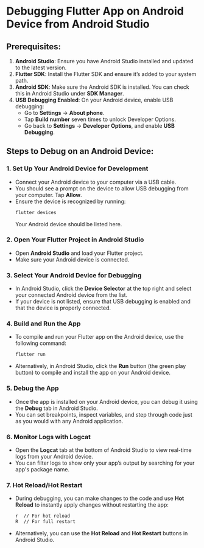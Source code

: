 
# Debugging Flutter App on Android Device from Android Studio

## Prerequisites:
1. **Android Studio**: Ensure you have Android Studio installed and updated to the latest version.
2. **Flutter SDK**: Install the Flutter SDK and ensure it’s added to your system path.
3. **Android SDK**: Make sure the Android SDK is installed. You can check this in Android Studio under **SDK Manager**.
4. **USB Debugging Enabled**: On your Android device, enable USB debugging:
    - Go to **Settings** → **About phone**.
    - Tap **Build number** seven times to unlock Developer Options.
    - Go back to **Settings** → **Developer Options**, and enable **USB Debugging**.

## Steps to Debug on an Android Device:

### 1. Set Up Your Android Device for Development
- Connect your Android device to your computer via a USB cable.
- You should see a prompt on the device to allow USB debugging from your computer. Tap **Allow**.
- Ensure the device is recognized by running:
   ```bash
   flutter devices
   ```
  Your Android device should be listed here.

### 2. Open Your Flutter Project in Android Studio
- Open **Android Studio** and load your Flutter project.
- Make sure your Android device is connected.

### 3. Select Your Android Device for Debugging
- In Android Studio, click the **Device Selector** at the top right and select your connected Android device from the list.
- If your device is not listed, ensure that USB debugging is enabled and that the device is properly connected.

### 4. Build and Run the App
- To compile and run your Flutter app on the Android device, use the following command:
   ```bash
   flutter run
   ```
- Alternatively, in Android Studio, click the **Run** button (the green play button) to compile and install the app on your Android device.

### 5. Debug the App
- Once the app is installed on your Android device, you can debug it using the **Debug** tab in Android Studio.
- You can set breakpoints, inspect variables, and step through code just as you would with any Android application.

### 6. Monitor Logs with Logcat
- Open the **Logcat** tab at the bottom of Android Studio to view real-time logs from your Android device.
- You can filter logs to show only your app’s output by searching for your app's package name.

### 7. Hot Reload/Hot Restart
- During debugging, you can make changes to the code and use **Hot Reload** to instantly apply changes without restarting the app:
   ```bash
   r  // For hot reload
   R  // For full restart
   ```
- Alternatively, you can use the **Hot Reload** and **Hot Restart** buttons in Android Studio.
